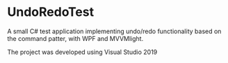 # UndoRedoTest

A small C# test application implementing undo/redo functionality based on the command patter, with WPF and MVVMlight.

The project was developed using Visual Studio 2019
